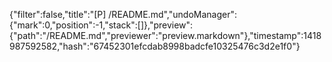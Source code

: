 {"filter":false,"title":"[P] /README.md","undoManager":{"mark":0,"position":-1,"stack":[]},"preview":{"path":"/README.md","previewer":"preview.markdown"},"timestamp":1418987592582,"hash":"67452301efcdab8998badcfe10325476c3d2e1f0"}